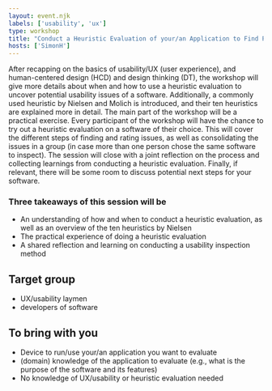 ```yaml
---
layout: event.njk
labels: ['usability', 'ux']
type: workshop
title: "Conduct a Heuristic Evaluation of your/an Application to Find Potential Usability Issues"
hosts: ['SimonH']
---
```




After recapping on the basics of usability/UX (user experience), and human-centered design (HCD)
and design thinking (DT), the workshop will give more details about when and how to use a
heuristic evaluation to uncover potential usability issues of a software. Additionally, a commonly
used heuristic by Nielsen and Molich is introduced, and their ten heuristics are explained more in
detail. The main part of the workshop will be a practical exercise. Every participant of the workshop
will have the chance to try out a heuristic evaluation on a software of their choice. This will cover
the different steps of finding and rating issues, as well as consolidating the issues in a group (in case
more than one person chose the same software to inspect). The session will close with a joint
reflection on the process and collecting learnings from conducting a heuristic evaluation. Finally, if
relevant, there will be some room to discuss potential next steps for your software.

### Three takeaways of this session will be

* An understanding of how and when to conduct a heuristic evaluation, as well as an overview
of the ten heuristics by Nielsen
* The practical experience of doing a heuristic evaluation
* A shared reflection and learning on conducting a usability inspection method

## Target group

* UX/usability laymen
* developers of software

## To bring with you

* Device to run/use your/an application you want to evaluate
* (domain) knowledge of the application to evaluate (e.g., what is the purpose of the software and its features)
* No knowledge of UX/usability or heuristic evaluation needed
